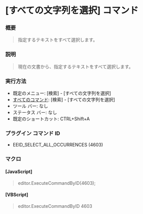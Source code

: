 # \[すべての文字列を選択\] コマンド

### 概要

> 指定するテキストをすべて選択します。

### 説明

> 現在の文書から、指定するテキストをすべて選択します。

### 実行方法

- 既定のメニュー: \[検索\] \- \[すべての文字列を選択\]
- [すべてのコマンド](../../glossary/allcommands): \[検索\] \- \[すべての文字列を選択\]
- ツール バー: なし
- ステータス バー: なし
- 既定のショートカット: CTRL+Shift+A

### プラグイン コマンド ID

- EEID\_SELECT\_ALL\_OCCURRENCES (4603)

### マクロ

#### \[JavaScript\]

> editor.ExecuteCommandByID(4603);

#### \[VBScript\]

> editor.ExecuteCommandByID 4603
